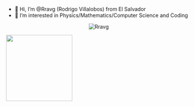 - 👋 Hi, I’m @Rravg (Rodrigo Villalobos) from El Salvador
- 👀 I’m interested in Physics/Mathematics/Computer Science and Coding

<!---
Rravg/Rravg is a ✨ special ✨ repository because its `README.md` (this file) appears on your GitHub profile.
You can click the Preview link to take a look at your changes.
--->
<p align="center"><img src="https://github-profile-trophy.vercel.app/?username=Rravg&theme=onedark" alt="Rravg" /></a> </p>

<p align="left">
<a href="https://github.com/Rravg">
  <img height="180em" src="https://github-readme-stats-eight-theta.vercel.app/api/top-langs/?username=Rravg&layout=compact&langs_count=20&theme=midnight-purple"/>
</a>
</p>

